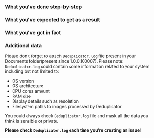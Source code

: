 ### What you've done step-by-step


### What you've expected to get as a result


### What you've got in fact


### Additional data
Please don't forget to attach `Deduplicator.log` file present in your Documents folder(present since 1.0.0.100007).
Please note: `Deduplicator.log` could contain some information related to your system including but not limited to:

 * OS version
 * OS architecture
 * CPU cores amount
 * RAM size
 * Display details such as resolution
 * Filesystem paths to images processed by Deduplicator

You could always check `Deduplicator.log` file and mask all the data you think is sensible or private.

**Please check `Deduplicator.log` each time you're creating an issue!**
